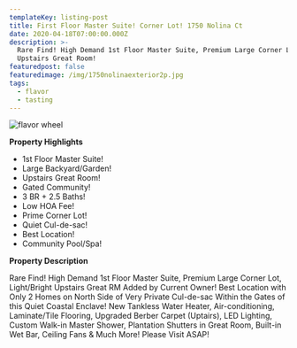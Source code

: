 ```yaml
---
templateKey: listing-post
title: First Floor Master Suite! Corner Lot! 1750 Nolina Ct
date: 2020-04-18T07:00:00.000Z
description: >-
  Rare Find! High Demand 1st Floor Master Suite, Premium Large Corner Lot,
  Upstairs Great Room!
featuredpost: false
featuredimage: /img/1750nolinaexterior2p.jpg
tags:
  - flavor
  - tasting
---
```

![flavor wheel](/img/1750nolinabackyard2.jpg)

**Property Highlights**

* 1st Floor Master Suite!
* Large Backyard/Garden!
* Upstairs Great Room!
* Gated Community!
* 3 BR + 2.5 Baths!
* Low HOA Fee!
* Prime Corner Lot!
* Quiet Cul-de-sac!
* Best Location!
* Community Pool/Spa!

**Property Description**

Rare Find! High Demand 1st Floor Master Suite, Premium Large Corner Lot, Light/Bright Upstairs Great RM Added by Current Owner! Best Location with Only 2 Homes on North Side of Very Private Cul-de-sac Within the Gates of this Quiet Coastal Enclave! New Tankless Water Heater, Air-conditioning, Laminate/Tile Flooring, Upgraded Berber Carpet (Uptairs), LED Lighting, Custom Walk-in Master Shower, Plantation Shutters in Great Room, Built-in Wet Bar, Ceiling Fans & Much More! Please Visit ASAP!
